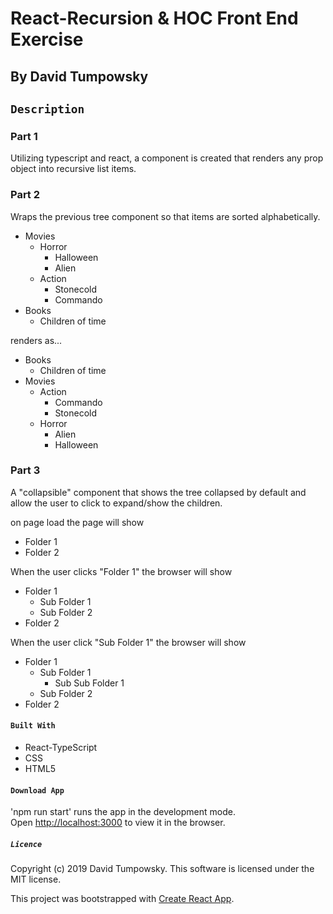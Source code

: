 # React-Recursion & HOC Front End Exercise

## By David Tumpowsky

## `Description`

### Part 1

Utilizing typescript and react, a component is created that renders any prop object into recursive list items.

### Part 2

Wraps the previous tree component so that items are sorted alphabetically.

- Movies
  - Horror
    - Halloween
    - Alien
  - Action
    - Stonecold
    - Commando
- Books
  - Children of time   

renders as...

- Books
  - Children of time
- Movies
  - Action
    - Commando
    - Stonecold
  - Horror
    - Alien
    - Halloween

### Part 3

A "collapsible" component that shows the tree collapsed by default and allow the user to click to expand/show the children.

on page load the page will show
- Folder 1
- Folder 2

When the user clicks "Folder 1" the browser will show
- Folder 1
  - Sub Folder 1
  - Sub Folder 2
- Folder 2

When the user click "Sub Folder 1" the browser will show
- Folder 1
  - Sub Folder 1
    - Sub Sub Folder 1
  - Sub Folder 2
- Folder 2

#### `Built With`

* React-TypeScript
* CSS
* HTML5

#### `Download App`

'npm run start' runs the app in the development mode.<br>
Open [http://localhost:3000](http://localhost:3000) to view it in the browser.


##### `Licence`

Copyright (c) 2019 David Tumpowsky. This software is licensed under the MIT license.

This project was bootstrapped with [Create React App](https://github.com/facebookincubator/create-react-app).